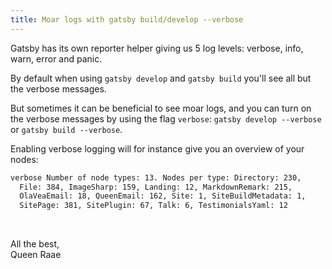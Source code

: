 ```yaml
---
title: Moar logs with gatsby build/develop --verbose
---
```


Gatsby has its own reporter helper giving us 5 log levels: verbose, info, warn, error and panic.

By default when using `gatsby develop` and `gatsby build` you'll see all but the verbose messages.

But sometimes it can be beneficial to see moar logs, and you can turn on the verbose messages by using the flag `verbose`: `gatsby develop --verbose` or `gatsby build --verbose`.

Enabling verbose logging will for instance give you an overview of your nodes:

```bash
verbose Number of node types: 13. Nodes per type: Directory: 230,
  File: 384, ImageSharp: 159, Landing: 12, MarkdownRemark: 215,
  OlaVeaEmail: 18, QueenEmail: 162, Site: 1, SiteBuildMetadata: 1,
  SitePage: 381, SitePlugin: 67, Talk: 6, TestimonialsYaml: 12
```

&nbsp;

All the best,  
Queen Raae
